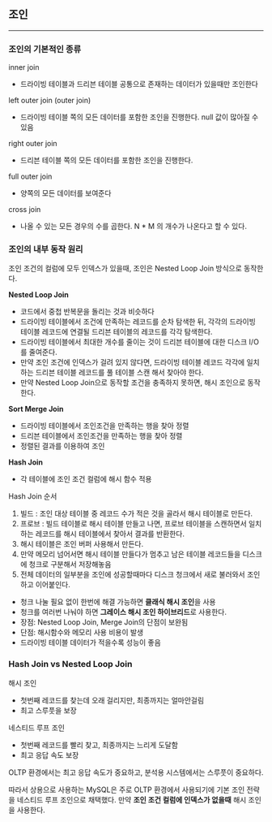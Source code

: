## 조인

---

### 조인의 기본적인 종류


inner join

- 드라이빙 테이블과 드리븐 테이블 공통으로 존재하는 데이터가 있을때만 조인한다


left outer join (outer join)

- 드라이빙 테이블 쪽의 모든 데이터를 포함한 조인을 진행한다. null 값이 많아질 수있음

right outer join

- 드리븐 테이블 쪽의 모든 데이터를 포함한 조인을 진행한다.

full outer join

- 양쪽의 모든 데이터를 보여준다

cross join

- 나올 수 있는 모든 경우의 수를 곱한다. N * M 의 개수가 나온다고 할 수 있다.


### 조인의 내부 동작 원리

조인 조건의 컬럼에 모두 인덱스가 있을때, 조인은 Nested Loop Join 방식으로 동작한다.

**Nested Loop Join**
- 코드에서 중첩 반복문을 돌리는 것과 비슷하다
- 드라이빙 테이블에서 조건에 만족하는 레코드를 순차 탐색한 뒤, 각각의 드라이빙 테이블 레코드에 연결될 드리븐 테이블의 레코드를 각각 탐색한다.
- 드라이빙 테이블에서 최대한 개수를 줄이는 것이 드리븐 테이블에 대한 디스크 I/O를 줄여준다.
- 만약 조인 조건에 인덱스가 걸려 있지 않다면, 드라이빙 테이블 레코드 각각에 일치하는 드리븐 테이블 레코드를 풀 테이블 스캔 해서 찾아야 한다.
- 만약 Nested Loop Join으로 동작할 조건을 충족하지 못하면, 해시 조인으로 동작한다.

**Sort Merge Join**
- 드라이빙 테이블에서 조인조건을 만족하는 행을 찾아 정렬
- 드리븐 테이블에서 조인조건을 만족하는 행을 찾아 정렬
- 정렬된 결과를 이용하여 조인

**Hash Join**
- 각 테이블에 조인 조건 컬럼에 해시 함수 적용

Hash Join 순서

1. 빌드 : 조인 대상 테이블 중 레코드 수가 적은 것을 골라서 해시 테이블로 만든다.
2. 프로브 : 빌드 테이블로 해시 테이블 만들고 나면, 프로브 테이블을 스캔하면서 일치하는 레코드를 해시 테이블에서 찾아서 결과를 반환한다.
3. 해시 테이블은 조인 버퍼 사용해서 만든다.
4. 만약 메모리 넘어서면 해시 테이블 만들다가 멈추고 남은 테이블 레코드들을 디스크에 청크로 구분해서 저장해놓음
5. 전체 데이터의 일부분을 조인에 성공할때마다 디스크 청크에서 새로 불러와서 조인하고 이어붙인다.

- 청크 나눌 필요 없이 한번에 해결 가능하면 **클래식 해시 조인**을 사용 
- 청크를 여러번 나눠야 하면 **그레이스 해시 조인 하이브리드**로 사용한다.
- 장점: Nested Loop Join, Merge Join의 단점이 보완됨
- 단점: 해시함수와 메모리 사용 비용이 발생
- 드라이빙 테이블 데이터가 적을수록 성능이 좋음


### Hash Join vs Nested Loop Join

해시 조인
- 첫번째 레코드를 찾는데 오래 걸리지만, 최종까지는 얼마안걸림
- 최고 스루풋을 보장

네스티드 루프 조인
- 첫번째 레코드를 빨리 찾고, 최종까지는 느리게 도달함
- 최고 응답 속도 보장


OLTP 환경에서는 최고 응답 속도가 중요하고, 분석용 시스템에서는 스루풋이 중요하다.

따라서 상용으로 사용하는 MySQL은 주로 OLTP 환경에서 사용되기에 기본 조인 전략을 네스티드 루프 조인으로 채택했다. 
만약 **조인 조건 컬럼에 인덱스가 없을때** 해시 조인을 사용한다.

